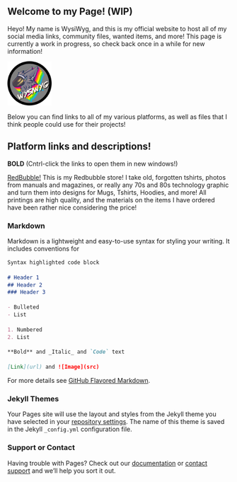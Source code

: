 ## Welcome to my Page! (WIP)

Heyo! My name is WysiWyg, and this is my official website to host all of my social media links, community files, wanted items, and more!
This page is currently a work in progress, so check back once in a while for new information!

<img src="images/WizSticker.png" width="100"> 

Below you can find links to all of my various platforms, as well as files that I think people could use for their projects!


## Platform links and descriptions!
**BOLD** (Cntrl-click the links to open them in new windows!)

<a href="https://www.redbubble.com/people/wysiwygprotogen/shop?artistUserName=wysiwygprotogen&asc=u&iaCode=all-departments&sortOrder=top%20selling" target="_blank">RedBubble!</a>
This is my Redbubble store! I take old, forgotten tshirts, photos from manuals and magazines, or really any 70s and 80s technology graphic and turn them into designs for Mugs, Tshirts, Hoodies, and more! All printings are high quality, and the materials on the items I have ordered have been rather nice considering the price!
### Markdown

Markdown is a lightweight and easy-to-use syntax for styling your writing. It includes conventions for

```markdown
Syntax highlighted code block

# Header 1
## Header 2
### Header 3

- Bulleted
- List

1. Numbered
2. List

**Bold** and _Italic_ and `Code` text

[Link](url) and ![Image](src)
```

For more details see [GitHub Flavored Markdown](https://guides.github.com/features/mastering-markdown/).

### Jekyll Themes

Your Pages site will use the layout and styles from the Jekyll theme you have selected in your [repository settings](https://github.com/WysiWyg-Protogen/Computer-Repository/settings). The name of this theme is saved in the Jekyll `_config.yml` configuration file.

### Support or Contact

Having trouble with Pages? Check out our [documentation](https://help.github.com/categories/github-pages-basics/) or [contact support](https://github.com/contact) and we’ll help you sort it out.
